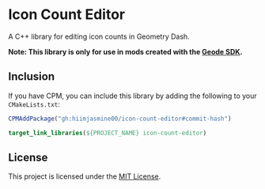 # Icon Count Editor
A C++ library for editing icon counts in Geometry Dash.

**Note: This library is only for use in mods created with the [Geode SDK](https://github.com/geode-sdk/geode).**

## Inclusion
If you have CPM, you can include this library by adding the following to your `CMakeLists.txt`:
```cmake
CPMAddPackage("gh:hiimjasmine00/icon-count-editor#commit-hash")

target_link_libraries(${PROJECT_NAME} icon-count-editor)
```

## License
This project is licensed under the [MIT License](./LICENSE).